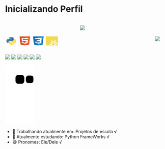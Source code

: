 <h1> Inicializando Perfil </h1>

<!-- Essa aqui é a tabela com as informações básicas sobre mim -->

<br>

<div align="center">
  <a href = "https://github.com/SmokeDevL">
  <img height="200em" src="https://github-readme-stats.vercel.app/api?username=SmokeDevL&show_icons=true&theme=github_dark&count_private=true&locale=pt-br&custom_title=Detalhes sobre mim&gradient=true&border_radius=20px&hide=stars,issues,contribs&layout=compact"/>
  </div>
 
 <br>

<!-- Esses são os ícones das linguagens de programação que eu tenho contato :) -->

<div style = "display: inline">
  <a href = 'https://www.python.org'><img align="center"height="30"width="40"src="https://raw.githubusercontent.com/devicons/devicon/master/icons/python/python-original.svg"></a>
  <a href='https://pt.wikipedia.org/wiki/HTML'><img align="center"height="30"width="40" src="https://raw.githubusercontent.com/devicons/devicon/master/icons/html5/html5-original.svg"></a>
  <a href = 'https://www.w3schools.com/css/'><img align = "center"  height="30" width="40" src="https://raw.githubusercontent.com/devicons/devicon/master/icons/css3/css3-original.svg"></a>
  <a href = 'https://www.javascript.com'><img align = "center"  height="30" width="40" src="https://raw.githubusercontent.com/devicons/devicon/master/icons/javascript/javascript-plain.svg"></a>
  <a href = ''><img align = "right"   height="130" width "40" src = "https://cdn.discordapp.com/attachments/971166744624365568/989762114958811176/Smoke.png"></a>
</div>

  ##

<!-- Algumas redes que achei importante colocar -->

<div> 
  <a href="https://www.facebook.com/profile.php?id=100006551354506"><img src="https://img.shields.io/badge/Facebook-1877F2?style=for-the-badge&logo=facebook&logoColor=black"></a>
  <a href="https://www.microsoft.com/pt-br/software-download/windows10"><img src="https://img.shields.io/badge/Windows-0078D6?style=for-the-badge&logo=windows&logoColor=black"></a> 
  <a href="https://www.python.org"><img src="https://img.shields.io/badge/Python-14354C?style=for-the-badge&logo=python&logoColor=black"></a>
  <a href="https://discord.gg/ZZQFEKyueG"><img src="https://img.shields.io/badge/Discord-7289DA?style=for-the-badge&logo=discord&logoColor=black"></a>
  <a href="https://open.spotify.com/playlist/4f7Dblb3Wxhg7bOl5HAPua?si=b465a093999a430b"><img src="https://img.shields.io/badge/Spotify-1ED760?&style=for-the-badge&logo=spotify&logoColor=black"></a>
  <a href='https://www.youtube.com/channel/UCDw0NGufFAZjJRwHIovguXg'><img src='https://img.shields.io/badge/YouTube-FF0000?style=for-the-badge&logo=youtube&logoColor=black'></a>
  
  <!-- Animação da rafaella, pretendo costumizar e fazer o meu própio :) -->
  
  ![Animation](https://github.com/rafaballerini/rafaballerini/blob/output/github-contribution-grid-snake.svg)
 
</div>

- 🔭 Trabalhando atualmente em: Projetos de escola √
- 🌱 Atualmente estudando: Python FrameWorks √
- 😄 Pronomes: Ele/Dele √
